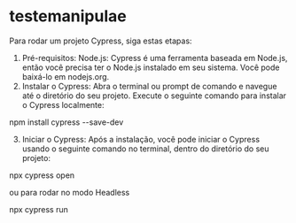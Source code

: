 # testemanipulae


Para rodar um projeto Cypress, siga estas etapas:

1. Pré-requisitos:
Node.js: Cypress é uma ferramenta baseada em Node.js, então você precisa ter o Node.js instalado em seu sistema. Você pode baixá-lo em nodejs.org.
2. Instalar o Cypress:
Abra o terminal ou prompt de comando e navegue até o diretório do seu projeto. Execute o seguinte comando para instalar o Cypress localmente:

npm install cypress --save-dev

3. Iniciar o Cypress:
Após a instalação, você pode iniciar o Cypress usando o seguinte comando no terminal, dentro do diretório do seu projeto:

npx cypress open

ou para rodar no modo Headless

npx cypress run
